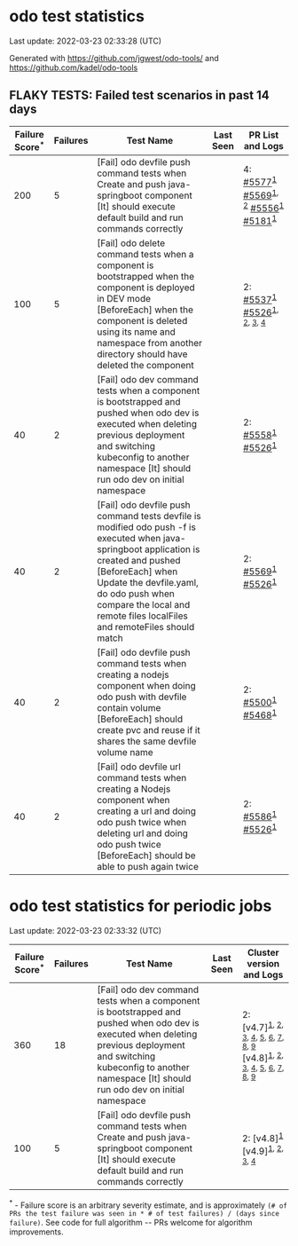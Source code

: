 # odo test statistics
Last update: 2022-03-23 02:33:28 (UTC)

Generated with https://github.com/jgwest/odo-tools/ and https://github.com/kadel/odo-tools
## FLAKY TESTS: Failed test scenarios in past 14 days
| Failure Score<sup>*</sup> | Failures | Test Name | Last Seen | PR List and Logs 
|---|---|---|---|---|
| 200 | 5 | [Fail] odo devfile push command tests when Create and push java-springboot component [It] should execute default build and run commands correctly  |  | 4: [#5577](https://github.com/openshift/odo/pull/5577)<sup>[1](https://storage.googleapis.com/origin-ci-test/pr-logs/pull/openshift_odo/5577/pull-ci-redhat-developer-odo-main-v4.10-integration-e2e/1506315293608120320/build-log.txt)</sup> [#5569](https://github.com/openshift/odo/pull/5569)<sup>[1](https://storage.googleapis.com/origin-ci-test/pr-logs/pull/openshift_odo/5569/pull-ci-redhat-developer-odo-main-v4.9-integration-e2e/1504715314296786944/build-log.txt), [2](https://storage.googleapis.com/origin-ci-test/pr-logs/pull/openshift_odo/5569/pull-ci-redhat-developer-odo-main-v4.10-integration-e2e/1506014244057911296/build-log.txt)</sup> [#5556](https://github.com/openshift/odo/pull/5556)<sup>[1](https://storage.googleapis.com/origin-ci-test/pr-logs/pull/openshift_odo/5556/pull-ci-redhat-developer-odo-main-v4.9-integration-e2e/1504051470541000704/build-log.txt)</sup> [#5181](https://github.com/openshift/odo/pull/5181)<sup>[1](https://storage.googleapis.com/origin-ci-test/pr-logs/pull/openshift_odo/5181/pull-ci-redhat-developer-odo-main-v4.9-integration-e2e/1501838323583291392/build-log.txt)</sup> 
| 100 | 5 | [Fail] odo delete command tests when a component is bootstrapped when the component is deployed in DEV mode [BeforeEach] when the component is deleted using its name and namespace from another directory should have deleted the component  |  | 2: [#5537](https://github.com/openshift/odo/pull/5537)<sup>[1](https://storage.googleapis.com/origin-ci-test/pr-logs/pull/openshift_odo/5537/pull-ci-redhat-developer-odo-main-v4.9-integration-e2e/1502297726786736128/build-log.txt)</sup> [#5526](https://github.com/openshift/odo/pull/5526)<sup>[1](https://storage.googleapis.com/origin-ci-test/pr-logs/pull/openshift_odo/5526/pull-ci-redhat-developer-odo-main-v4.9-integration-e2e/1502186238080192512/build-log.txt), [2](https://storage.googleapis.com/origin-ci-test/pr-logs/pull/openshift_odo/5526/pull-ci-redhat-developer-odo-main-v4.9-integration-e2e/1501922708714164224/build-log.txt), [3](https://storage.googleapis.com/origin-ci-test/pr-logs/pull/openshift_odo/5526/pull-ci-redhat-developer-odo-main-v4.9-integration-e2e/1502264395705618432/build-log.txt), [4](https://storage.googleapis.com/origin-ci-test/pr-logs/pull/openshift_odo/5526/pull-ci-redhat-developer-odo-main-v4.9-integration-e2e/1503756260531507200/build-log.txt)</sup> 
| 40 | 2 | [Fail] odo dev command tests when a component is bootstrapped and pushed when odo dev is executed when deleting previous deployment and switching kubeconfig to another namespace [It] should run odo dev on initial namespace  |  | 2: [#5558](https://github.com/openshift/odo/pull/5558)<sup>[1](https://storage.googleapis.com/origin-ci-test/pr-logs/pull/openshift_odo/5558/pull-ci-redhat-developer-odo-main-v4.9-integration-e2e/1504451485373566976/build-log.txt)</sup> [#5526](https://github.com/openshift/odo/pull/5526)<sup>[1](https://storage.googleapis.com/origin-ci-test/pr-logs/pull/openshift_odo/5526/pull-ci-redhat-developer-odo-main-v4.9-integration-e2e/1504452436331335680/build-log.txt)</sup> 
| 40 | 2 | [Fail] odo devfile push command tests devfile is modified odo push -f is executed when java-springboot application is created and pushed [BeforeEach] when Update the devfile.yaml, do odo push when compare the local and remote files localFiles and remoteFiles should match  |  | 2: [#5569](https://github.com/openshift/odo/pull/5569)<sup>[1](https://storage.googleapis.com/origin-ci-test/pr-logs/pull/openshift_odo/5569/pull-ci-redhat-developer-odo-main-v4.9-integration-e2e/1505818175692869632/build-log.txt)</sup> [#5526](https://github.com/openshift/odo/pull/5526)<sup>[1](https://storage.googleapis.com/origin-ci-test/pr-logs/pull/openshift_odo/5526/pull-ci-redhat-developer-odo-main-v4.9-integration-e2e/1504826801090727936/build-log.txt)</sup> 
| 40 | 2 | [Fail] odo devfile push command tests when creating a nodejs component when doing odo push with devfile contain volume [BeforeEach] should create pvc and reuse if it shares the same devfile volume name  |  | 2: [#5500](https://github.com/openshift/odo/pull/5500)<sup>[1](https://storage.googleapis.com/origin-ci-test/pr-logs/pull/openshift_odo/5500/pull-ci-redhat-developer-odo-main-v4.9-integration-e2e/1501836317338636288/build-log.txt)</sup> [#5468](https://github.com/openshift/odo/pull/5468)<sup>[1](https://storage.googleapis.com/origin-ci-test/pr-logs/pull/openshift_odo/5468/pull-ci-redhat-developer-odo-main-v4.9-integration-e2e/1501568701927788544/build-log.txt)</sup> 
| 40 | 2 | [Fail] odo devfile url command tests when creating a Nodejs component when creating a url and doing odo push twice when deleting url and doing odo push twice [BeforeEach] should be able to push again twice  |  | 2: [#5586](https://github.com/openshift/odo/pull/5586)<sup>[1](https://storage.googleapis.com/origin-ci-test/pr-logs/pull/openshift_odo/5586/pull-ci-redhat-developer-odo-main-v4.10-integration-e2e/1506339699680088064/build-log.txt)</sup> [#5526](https://github.com/openshift/odo/pull/5526)<sup>[1](https://storage.googleapis.com/origin-ci-test/pr-logs/pull/openshift_odo/5526/pull-ci-redhat-developer-odo-main-v4.9-integration-e2e/1504826801090727936/build-log.txt)</sup> 


# odo test statistics for periodic jobs
Last update: 2022-03-23 02:33:32 (UTC)

| Failure Score<sup>*</sup> | Failures | Test Name | Last Seen | Cluster version and Logs 
|---|---|---|---|---|
| 360 | 18 | [Fail] odo dev command tests when a component is bootstrapped and pushed when odo dev is executed when deleting previous deployment and switching kubeconfig to another namespace [It] should run odo dev on initial namespace  |  | 2: [v4.7]<sup>[1](https://storage.googleapis.com/origin-ci-test/logs/periodic-ci-redhat-developer-odo-main-v4.7-integration-e2e-periodic/1503793313415696384/build-log.txt), [2](https://storage.googleapis.com/origin-ci-test/logs/periodic-ci-redhat-developer-odo-main-v4.7-integration-e2e-periodic/1505152447440490496/build-log.txt), [3](https://storage.googleapis.com/origin-ci-test/logs/periodic-ci-redhat-developer-odo-main-v4.7-integration-e2e-periodic/1504880430891929600/build-log.txt), [4](https://storage.googleapis.com/origin-ci-test/logs/periodic-ci-redhat-developer-odo-main-v4.7-integration-e2e-periodic/1505243014803492864/build-log.txt), [5](https://storage.googleapis.com/origin-ci-test/logs/periodic-ci-redhat-developer-odo-main-v4.7-integration-e2e-periodic/1504336801966329856/build-log.txt), [6](https://storage.googleapis.com/origin-ci-test/logs/periodic-ci-redhat-developer-odo-main-v4.7-integration-e2e-periodic/1504155799352512512/build-log.txt), [7](https://storage.googleapis.com/origin-ci-test/logs/periodic-ci-redhat-developer-odo-main-v4.7-integration-e2e-periodic/1504608918599372800/build-log.txt), [8](https://storage.googleapis.com/origin-ci-test/logs/periodic-ci-redhat-developer-odo-main-v4.7-integration-e2e-periodic/1505786347980328960/build-log.txt), [9](https://storage.googleapis.com/origin-ci-test/logs/periodic-ci-redhat-developer-odo-main-v4.7-integration-e2e-periodic/1503974642543497216/build-log.txt)</sup> [v4.8]<sup>[1](https://storage.googleapis.com/origin-ci-test/logs/periodic-ci-redhat-developer-odo-main-v4.8-integration-e2e-periodic/1504155801063788544/build-log.txt), [2](https://storage.googleapis.com/origin-ci-test/logs/periodic-ci-redhat-developer-odo-main-v4.8-integration-e2e-periodic/1505424205494095872/build-log.txt), [3](https://storage.googleapis.com/origin-ci-test/logs/periodic-ci-redhat-developer-odo-main-v4.8-integration-e2e-periodic/1506058481025683456/build-log.txt), [4](https://storage.googleapis.com/origin-ci-test/logs/periodic-ci-redhat-developer-odo-main-v4.8-integration-e2e-periodic/1504065246862512128/build-log.txt), [5](https://storage.googleapis.com/origin-ci-test/logs/periodic-ci-redhat-developer-odo-main-v4.8-integration-e2e-periodic/1505786348403953664/build-log.txt), [6](https://storage.googleapis.com/origin-ci-test/logs/periodic-ci-redhat-developer-odo-main-v4.8-integration-e2e-periodic/1504789871485521920/build-log.txt), [7](https://storage.googleapis.com/origin-ci-test/logs/periodic-ci-redhat-developer-odo-main-v4.8-integration-e2e-periodic/1505967538289250304/build-log.txt), [8](https://storage.googleapis.com/origin-ci-test/logs/periodic-ci-redhat-developer-odo-main-v4.8-integration-e2e-periodic/1504246323983945728/build-log.txt), [9](https://storage.googleapis.com/origin-ci-test/logs/periodic-ci-redhat-developer-odo-main-v4.8-integration-e2e-periodic/1505152448694587392/build-log.txt)</sup> 
| 100 | 5 | [Fail] odo devfile push command tests when Create and push java-springboot component [It] should execute default build and run commands correctly  |  | 2: [v4.8]<sup>[1](https://storage.googleapis.com/origin-ci-test/logs/periodic-ci-redhat-developer-odo-main-v4.8-integration-e2e-periodic/1503793314292305920/build-log.txt)</sup> [v4.9]<sup>[1](https://storage.googleapis.com/origin-ci-test/logs/periodic-ci-redhat-developer-odo-main-v4.9-integration-e2e-periodic/1505514838070136832/build-log.txt), [2](https://storage.googleapis.com/origin-ci-test/logs/periodic-ci-redhat-developer-odo-main-v4.9-integration-e2e-periodic/1501618961710583808/build-log.txt), [3](https://storage.googleapis.com/origin-ci-test/logs/periodic-ci-redhat-developer-odo-main-v4.9-integration-e2e-periodic/1505967540797444096/build-log.txt), [4](https://storage.googleapis.com/origin-ci-test/logs/periodic-ci-redhat-developer-odo-main-v4.9-integration-e2e-periodic/1505424206769164288/build-log.txt)</sup> 



<sup>*</sup> - Failure score is an arbitrary severity estimate, and is approximately `(# of PRs the test failure was seen in * # of test failures) / (days since failure)`. See code for full algorithm -- PRs welcome for algorithm improvements.
